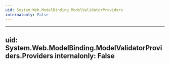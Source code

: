 ```yaml
---
uid: System.Web.ModelBinding.ModelValidatorProviders
internalonly: False
---
```


---
uid: System.Web.ModelBinding.ModelValidatorProviders.Providers
internalonly: False
---
